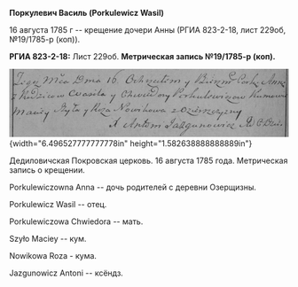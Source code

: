 **Поркулевич Василь (Porkulewicz Wasil)**

16 августа 1785 г -- крещение дочери Анны (РГИА 823-2-18, лист 229об,
№19/1785-р (коп)).

**РГИА 823-2-18:** Лист 229об. **Метрическая запись №19/1785-р (коп).**

![](./media/cb5f7f308fb21c97ea7275e128719a891af2d9dd.png){width="6.496527777777778in"
height="1.582638888888889in"}

Дедиловичская Покровская церковь. 16 августа 1785 года. Метрическая
запись о крещении.

Porkulewiczowna Anna -- дочь родителей с деревни Озерщизны.

Porkulewicz Wasil -- отец.

Porkulewiczowa Chwiedora -- мать.

Szyło Maciey -- кум.

Nowikowa Roza - кума.

Jazgunowicz Antoni -- ксёндз.
